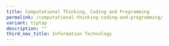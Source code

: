 ```yaml
---
title: Computational Thinking, Coding and Programming
permalink: /computational-thinking-coding-and-programming/
variant: tiptap
description: ""
third_nav_title: Information Technology
---
```

<p></p>